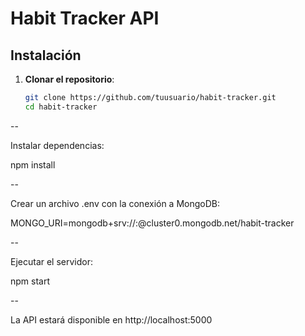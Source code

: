 # Habit Tracker API

## Instalación

1. **Clonar el repositorio**:
   ```sh
   git clone https://github.com/tuusuario/habit-tracker.git
   cd habit-tracker


--

Instalar dependencias:

npm install

--

Crear un archivo .env con la conexión a MongoDB:

MONGO_URI=mongodb+srv://<usuario>:<password>@cluster0.mongodb.net/habit-tracker

--

Ejecutar el servidor:

npm start

--

La API estará disponible en http://localhost:5000

